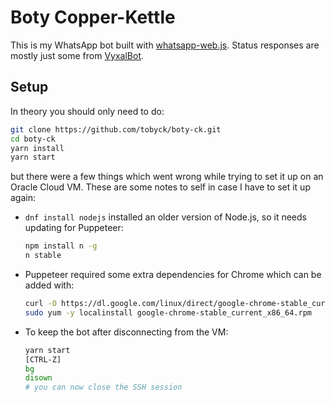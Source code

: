 # Boty Copper-Kettle

This is my WhatsApp bot built with [whatsapp-web.js](https://github.com/pedroslopez/whatsapp-web.js). Status responses are mostly just some from [VyxalBot](https://github.com/Vyxal/VyxalBot2).

## Setup

In theory you should only need to do:

```bash
git clone https://github.com/tobyck/boty-ck.git
cd boty-ck
yarn install
yarn start
```

but there were a few things which went wrong while trying to set it up on an Oracle Cloud VM. These are some notes to self in case I have to set it up again:

- `dnf install nodejs` installed an older version of Node.js, so it needs updating for Puppeteer:

    ```bash
    npm install n -g
    n stable
    ```

- Puppeteer required some extra dependencies for Chrome which can be added with:

    ```bash
    curl -O https://dl.google.com/linux/direct/google-chrome-stable_current_x86_64.rpm
    sudo yum -y localinstall google-chrome-stable_current_x86_64.rpm
    ```

- To keep the bot after disconnecting from the VM:

    ```bash
    yarn start
    [CTRL-Z]
    bg
    disown
    # you can now close the SSH session
    ```